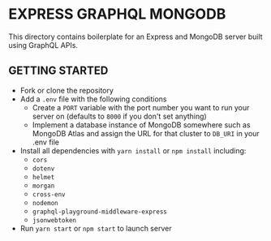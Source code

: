 # EXPRESS GRAPHQL MONGODB

This directory contains boilerplate for an Express and MongoDB server built using GraphQL APIs.

## GETTING STARTED

- Fork or clone the repository
- Add a `.env` file with the following conditions
  - Create a `PORT` variable with the port number you want to run your server on (defaults to `8000` if you don't set anything)
  - Implement a database instance of MongoDB somewhere such as MongoDB Atlas and assign the URL for that cluster to `DB_URI` in your .env file
- Install all dependencies with `yarn install` or `npm install` including:
  - `cors`
  - `dotenv`
  - `helmet`
  - `morgan`
  - `cross-env`
  - `nodemon`
  - `graphql-playground-middleware-express`
  - `jsonwebtoken`
- Run `yarn start` or `npm start` to launch server
